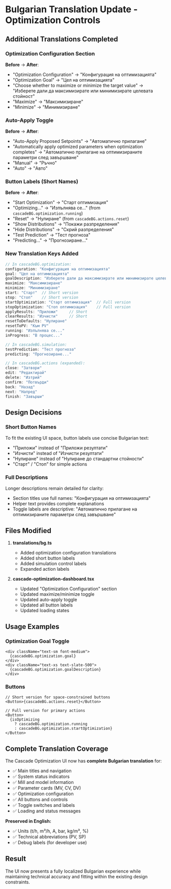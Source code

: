 # Bulgarian Translation Update - Optimization Controls

## Additional Translations Completed

### Optimization Configuration Section

**Before** → **After**:
- "Optimization Configuration" → "Конфигурация на оптимизацията"
- "Optimization Goal" → "Цел на оптимизацията"
- "Choose whether to maximize or minimize the target value" → "Изберете дали да максимизирате или минимизирате целевата стойност"
- "Maximize" → "Максимизиране"
- "Minimize" → "Минимизиране"

### Auto-Apply Toggle

**Before** → **After**:
- "Auto-Apply Proposed Setpoints" → "Автоматично прилагане"
- "Automatically apply optimized parameters when optimization completes" → "Автоматично прилагане на оптимизираните параметри след завършване"
- "Manual" → "Ръчно"
- "Auto" → "Авто"

### Button Labels (Short Names)

**Before** → **After**:
- "Start Optimization" → "Старт оптимизация"
- "Optimizing..." → "Изпълнява се..." (from `cascadeBG.optimization.running`)
- "Reset" → "Нулиране" (from `cascadeBG.actions.reset`)
- "Show Distributions" → "Покажи разпределения"
- "Hide Distributions" → "Скрий разпределения"
- "Test Prediction" → "Тест прогноза"
- "Predicting..." → "Прогнозиране..."

### New Translation Keys Added

```typescript
// In cascadeBG.optimization:
configuration: "Конфигурация на оптимизацията"
goal: "Цел на оптимизацията"
goalDescription: "Изберете дали да максимизирате или минимизирате целевата стойност"
maximize: "Максимизиране"
minimize: "Минимизиране"
start: "Старт"  // Short version
stop: "Стоп"    // Short version
startOptimization: "Старт оптимизация"  // Full version
stopOptimization: "Стоп оптимизация"    // Full version
applyResults: "Приложи"     // Short
clearResults: "Изчисти"     // Short
resetToDefaults: "Нулиране"
resetToPV: "Към PV"
running: "Изпълнява се..."
inProgress: "В процес..."

// In cascadeBG.simulation:
testPrediction: "Тест прогноза"
predicting: "Прогнозиране..."

// In cascadeBG.actions (expanded):
close: "Затвори"
edit: "Редактирай"
delete: "Изтрий"
confirm: "Потвърди"
back: "Назад"
next: "Напред"
finish: "Завърши"
```

## Design Decisions

### Short Button Names
To fit the existing UI space, button labels use concise Bulgarian text:
- "Приложи" instead of "Приложи резултати"
- "Изчисти" instead of "Изчисти резултати"
- "Нулиране" instead of "Нулиране до стандартни стойности"
- "Старт" / "Стоп" for simple actions

### Full Descriptions
Longer descriptions remain detailed for clarity:
- Section titles use full names: "Конфигурация на оптимизацията"
- Helper text provides complete explanations
- Toggle labels are descriptive: "Автоматично прилагане на оптимизираните параметри след завършване"

## Files Modified

1. **translations/bg.ts**
   - Added optimization configuration translations
   - Added short button labels
   - Added simulation control labels
   - Expanded action labels

2. **cascade-optimization-dashboard.tsx**
   - Updated "Optimization Configuration" section
   - Updated maximize/minimize toggle
   - Updated auto-apply toggle
   - Updated all button labels
   - Updated loading states

## Usage Examples

### Optimization Goal Toggle
```tsx
<div className="text-sm font-medium">
  {cascadeBG.optimization.goal}
</div>
<div className="text-xs text-slate-500">
  {cascadeBG.optimization.goalDescription}
</div>
```

### Buttons
```tsx
// Short version for space-constrained buttons
<Button>{cascadeBG.actions.reset}</Button>

// Full version for primary actions
<Button>
  {isOptimizing 
    ? cascadeBG.optimization.running 
    : cascadeBG.optimization.startOptimization}
</Button>
```

## Complete Translation Coverage

The Cascade Optimization UI now has **complete Bulgarian translation** for:
- ✅ Main titles and navigation
- ✅ System status indicators
- ✅ Mill and model information
- ✅ Parameter cards (MV, CV, DV)
- ✅ Optimization configuration
- ✅ All buttons and controls
- ✅ Toggle switches and labels
- ✅ Loading and status messages

**Preserved in English:**
- ✅ Units (t/h, m³/h, A, bar, kg/m³, %)
- ✅ Technical abbreviations (PV, SP)
- ✅ Debug labels (for developer use)

## Result

The UI now presents a fully localized Bulgarian experience while maintaining technical accuracy and fitting within the existing design constraints.
